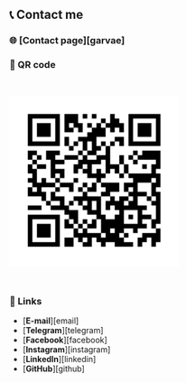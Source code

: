 ## 📞 Contact me

### 🌐 [Contact page][garvae]

### 🔳 QR code

<div style="background-color: white; display: inline-block; margin-top: 2em; margin-bottom: 2em">
    <img src="https://github.com/garvae/assets/blob/master/assets/img/garvae-contacts.png?raw=true" alt="contact me" width="300px" height="300px">
</div>

### 🔗 Links

- [**E-mail**][email]
- [**Telegram**][telegram]
- [**Facebook**][facebook]
- [**Instagram**][instagram]
- [**LinkedIn**][linkedin]
- [**GitHub**][github]

